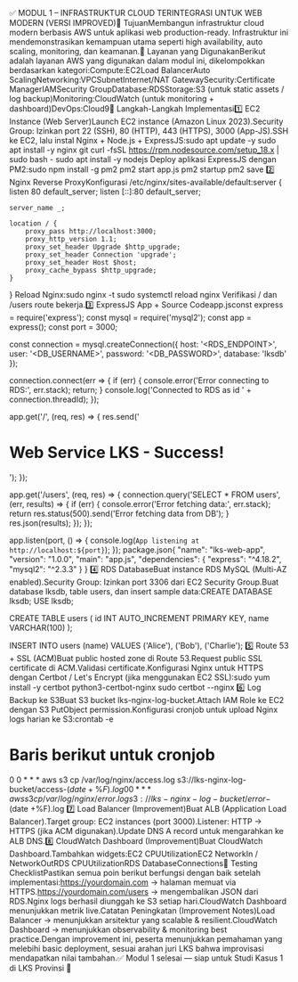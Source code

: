 ✅ MODUL 1 – INFRASTRUKTUR CLOUD TERINTEGRASI UNTUK WEB MODERN (VERSI IMPROVED)🎯 TujuanMembangun infrastruktur cloud modern berbasis AWS untuk aplikasi web production-ready. Infrastruktur ini mendemonstrasikan kemampuan utama seperti high availability, auto scaling, monitoring, dan keamanan.🧩 Layanan yang DigunakanBerikut adalah layanan AWS yang digunakan dalam modul ini, dikelompokkan berdasarkan kategori:Compute:EC2Load BalancerAuto ScalingNetworking:VPCSubnetInternet/NAT GatewaySecurity:Certificate ManagerIAMSecurity GroupDatabase:RDSStorage:S3 (untuk static assets / log backup)Monitoring:CloudWatch (untuk monitoring + dashboard)DevOps:Cloud9🔧 Langkah-Langkah Implementasi1️⃣ EC2 Instance (Web Server)Launch EC2 instance (Amazon Linux 2023).Security Group: Izinkan port 22 (SSH), 80 (HTTP), 443 (HTTPS), 3000 (App-JS).SSH ke EC2, lalu instal Nginx + Node.js + ExpressJS:sudo apt update -y
sudo apt install -y nginx git
curl -fsSL https://rpm.nodesource.com/setup_18.x | sudo bash -
sudo apt install -y nodejs
Deploy aplikasi ExpressJS dengan PM2:sudo npm install -g pm2
pm2 start app.js
pm2 startup
pm2 save
2️⃣ Nginx Reverse ProxyKonfigurasi /etc/nginx/sites-available/default:server {
    listen 80 default_server;
    listen [::]:80 default_server;

    server_name _;

    location / {
        proxy_pass http://localhost:3000;
        proxy_http_version 1.1;
        proxy_set_header Upgrade $http_upgrade;
        proxy_set_header Connection 'upgrade';
        proxy_set_header Host $host;
        proxy_cache_bypass $http_upgrade;
    }
}
Reload Nginx:sudo nginx -t
sudo systemctl reload nginx
Verifikasi / dan /users route bekerja.3️⃣ ExpressJS App + Source Codeapp.jsconst express = require('express');
const mysql = require('mysql2');
const app = express();
const port = 3000;

const connection = mysql.createConnection({
    host: '<RDS_ENDPOINT>',
    user: '<DB_USERNAME>',
    password: '<DB_PASSWORD>',
    database: 'lksdb'
});

connection.connect(err => {
    if (err) {
        console.error('Error connecting to RDS:', err.stack);
        return;
    }
    console.log('Connected to RDS as id ' + connection.threadId);
});

app.get('/', (req, res) => {
    res.send('<h1>Web Service LKS - Success!</h1>');
});

app.get('/users', (req, res) => {
    connection.query('SELECT * FROM users', (err, results) => {
        if (err) {
            console.error('Error fetching data:', err.stack);
            return res.status(500).send('Error fetching data from DB');
        }
        res.json(results);
    });
});

app.listen(port, () => {
    console.log(`App listening at http://localhost:${port}`);
});
package.json{
    "name": "lks-web-app",
    "version": "1.0.0",
    "main": "app.js",
    "dependencies": {
        "express": "^4.18.2",
        "mysql2": "^2.3.3"
    }
}
4️⃣ RDS DatabaseBuat instance RDS MySQL (Multi-AZ enabled).Security Group: Izinkan port 3306 dari EC2 Security Group.Buat database lksdb, table users, dan insert sample data:CREATE DATABASE lksdb;
USE lksdb;

CREATE TABLE users (
    id INT AUTO_INCREMENT PRIMARY KEY,
    name VARCHAR(100)
);

INSERT INTO users (name) VALUES ('Alice'), ('Bob'), ('Charlie');
5️⃣ Route 53 + SSL (ACM)Buat public hosted zone di Route 53.Request public SSL certificate di ACM.Validasi certificate.Konfigurasi Nginx untuk HTTPS dengan Certbot / Let's Encrypt (jika menggunakan EC2 SSL):sudo yum install -y certbot python3-certbot-nginx
sudo certbot --nginx
6️⃣ Log Backup ke S3Buat S3 bucket lks-nginx-log-bucket.Attach IAM Role ke EC2 dengan S3 PutObject permission.Konfigurasi cronjob untuk upload Nginx logs harian ke S3:crontab -e
# Baris berikut untuk cronjob
0 0 * * * aws s3 cp /var/log/nginx/access.log s3://lks-nginx-log-bucket/access-$(date +\%F).log
0 0 * * * aws s3 cp /var/log/nginx/error.log s3://lks-nginx-log-bucket/error-$(date +\%F).log
7️⃣ Load Balancer (Improvement)Buat ALB (Application Load Balancer).Target group: EC2 instances (port 3000).Listener: HTTP → HTTPS (jika ACM digunakan).Update DNS A record untuk mengarahkan ke ALB DNS.8️⃣ CloudWatch Dashboard (Improvement)Buat CloudWatch Dashboard.Tambahkan widgets:EC2 CPUUtilizationEC2 NetworkIn / NetworkOutRDS CPUUtilizationRDS DatabaseConnections🚦 Testing ChecklistPastikan semua poin berikut berfungsi dengan baik setelah implementasi:https://yourdomain.com → halaman memuat via HTTPS.https://yourdomain.com/users → mengembalikan JSON dari RDS.Nginx logs berhasil diunggah ke S3 setiap hari.CloudWatch Dashboard menunjukkan metrik live.Catatan Peningkatan (Improvement Notes)Load Balancer → menunjukkan arsitektur yang scalable & resilient.CloudWatch Dashboard → menunjukkan observability & monitoring best practice.Dengan improvement ini, peserta menunjukkan pemahaman yang melebihi basic deployment, sesuai arahan juri LKS bahwa improvisasi mendapatkan nilai tambahan.✅ Modul 1 selesai — siap untuk Studi Kasus 1 di LKS Provinsi 🚀
